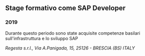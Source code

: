 
## Stage formativo come SAP Developer

### 2019

Durante questo periodo sono state acquisite competenze basilari sull'infrastruttura e lo sviluppo SAP

*Regesta s.r.l., Via A.Panigada, 15, 25126 - BRESCIA (BS) ITALY*